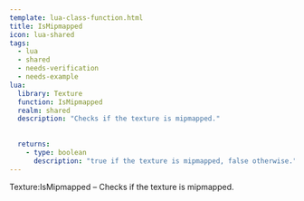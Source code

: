 ```yaml
---
template: lua-class-function.html
title: IsMipmapped
icon: lua-shared
tags:
  - lua
  - shared
  - needs-verification
  - needs-example
lua:
  library: Texture
  function: IsMipmapped
  realm: shared
  description: "Checks if the texture is mipmapped."
  
  
  returns:
    - type: boolean
      description: "true if the texture is mipmapped, false otherwise."
---
```


<div class="lua__search__keywords">
Texture:IsMipmapped &#x2013; Checks if the texture is mipmapped.
</div>
